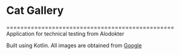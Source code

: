 # Cat Gallery
================================================
Application for technical testing from Alodokter

Built using Kotlin. All images are obtained from [Google](https://google.co.id)